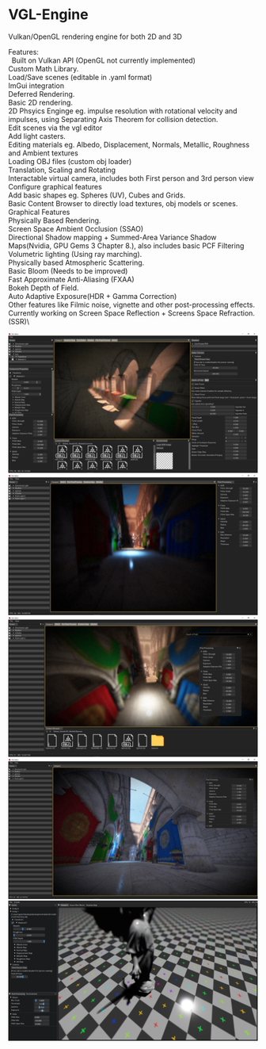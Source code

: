 # VGL-Engine
Vulkan/OpenGL rendering engine for both 2D and 3D

Features:\
  &ensp;Built on Vulkan API (OpenGL not currently implemented)\
  Custom Math Library.\
  Load/Save scenes (editable in .yaml format)\
  ImGui integration\
  Deferred Rendering.\
  Basic 2D rendering.\
  2D Phsyics Enginge eg. impulse resolution with rotational velocity and impulses, using Separating Axis Theorem for collision detection.\
  Edit scenes via the vgl editor\
    Add light casters.\
    Editing materials eg. Albedo, Displacement, Normals, Metallic, Roughness and Ambient textures\
    Loading OBJ files (custom obj loader)\
    Translation, Scaling and Rotating\
    Interactable virtual camera, includes both First person and 3rd person view\
    Configure graphical features\
    Add basic shapes eg. Spheres (UV), Cubes and Grids.\
    Basic Content Browser to directly load textures, obj models or scenes.\
  Graphical Features\
    Physically Based Rendering.\
    Screen Space Ambient Occlusion (SSAO)\
    Directional Shadow mapping + Summed-Area Variance Shadow Maps(Nvidia, GPU Gems 3 Chapter 8.), also includes basic PCF Filtering\
    Volumetric lighting (Using ray marching).\
    Physically based Atmospheric Scattering.\
    Basic Bloom (Needs to be improved)\
    Fast Approximate Anti-Aliasing (FXAA)\
    Bokeh Depth of Field.\
    Auto Adaptive Exposure(HDR + Gamma Correction)\
    Other features like Filmic noise, vignette and other post-processing effects.\
    Currently working on Screen Space Reflection + Screens Space Refraction. (SSR)\
  

![Alt text](https://github.com/PeterVondra/VGL/blob/main/images/Screenshot%20(174).png?raw=true)
![Alt text](https://github.com/PeterVondra/VGL/blob/main/images/Screenshot%20(179).png?raw=true)
![Alt text](https://github.com/PeterVondra/VGL/blob/main/images/Screenshot%20(183).png?raw=true)
![Alt text](https://github.com/PeterVondra/VGL/blob/main/images/Screenshot%20(185).png?raw=true)
![Alt text](https://github.com/PeterVondra/VGL/blob/main/images/Screenshot%20(84).png?raw=true)
